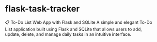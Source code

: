 # flask-task-tracker
📋 To-Do List Web App with Flask and SQLite
A simple and elegant To-Do List application built using Flask and SQLite that allows users to add, update, delete, and manage daily tasks in an intuitive interface.
